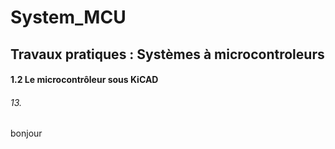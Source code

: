 # System_MCU

## Travaux pratiques : Systèmes à microcontroleurs

#### 1.2 Le microcontrôleur sous KiCAD

###### 13.
bonjour

